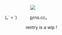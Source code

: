 <div id="header" align="center">
  
![](https://media.discordapp.net/attachments/1163445794444165252/1345535856907386932/fyolai_save_me.png?ex=67c4e76b&is=67c395eb&hm=7741f0051f488be5f603c247ec99cf5620a5239ac7f729f1365747ca07846524&=&format=webp&quality=lossless&width=400&height=269)

<p align="center"

(｡˙ ▿ ˙)   [p](https://pronouns.cc/@vee)rns.cc｡   

    rentry is a wip !
